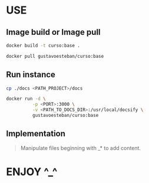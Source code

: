 # USE

## Image build or Image pull

```bash
docker build -t curso:base .
```

```bash
docker pull gustavoesteban/curso:base
```

## Run instance

```bash
cp ./docs <PATH_PROJECT>/docs
```

```bash
docker run -d \
          -p <PORT>:3000 \
          -v <PATH_TO_DOCS_DIR>:/usr/local/docsify \
          gustavoesteban/curso:base
```

## Implementation

> Manipulate files beginning with _* to add content.

# ENJOY ^_^
